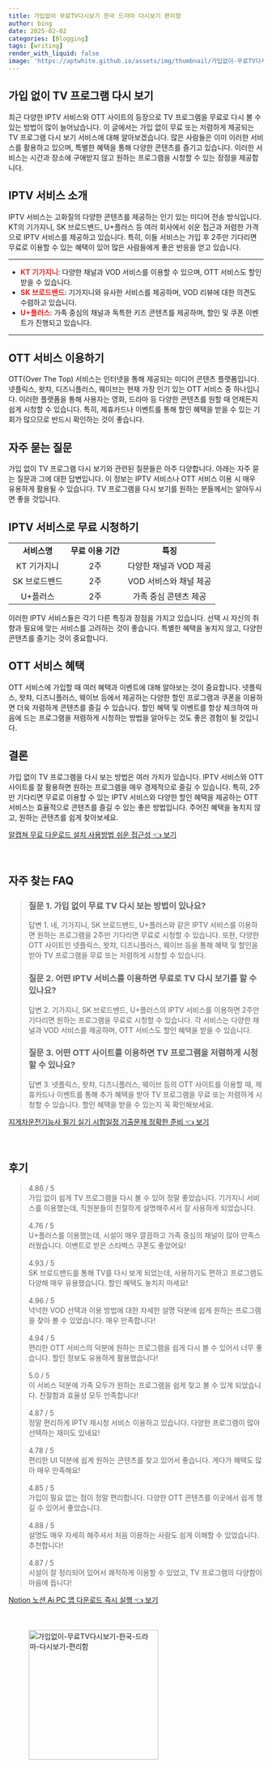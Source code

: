 ```yaml
---
title: 가입없이 무료TV다시보기 한국 드라마 다시보기 편리함
author: bing
date: 2025-02-02
categories: [Blogging]
tags: [writing]
render_with_liquid: false
image: 'https://aptwhite.github.io/assets/img/thumbnail/가입없이-무료TV다시보기-한국-드라마-다시보기-편리함.webp'
---
```



<h2 id='가입 없이 TV 프로그램 다시 보기'>가입 없이 TV 프로그램 다시 보기</h2>

<p>최근 다양한 IPTV 서비스와 OTT 사이트의 등장으로 TV 프로그램을 무료로 다시 볼 수 있는 방법이 많이 늘어났습니다. 이 글에서는 가입 없이 무료 또는 저렴하게 제공되는 TV 프로그램 다시 보기 서비스에 대해 알아보겠습니다. 많은 사람들은 이미 이러한 서비스를 활용하고 있으며, 특별한 혜택을 통해 다양한 콘텐츠를 즐기고 있습니다. 이러한 서비스는 시간과 장소에 구애받지 않고 원하는 프로그램을 시청할 수 있는 장점을 제공합니다.</p>

<h2 id='IPTV 서비스 소개'>IPTV 서비스 소개</h2>

<p>IPTV 서비스는 고화질의 다양한 콘텐츠를 제공하는 인기 있는 미디어 전송 방식입니다. KT의 기가지니, SK 브로드밴드, U+플러스 등 여러 회사에서 쉬운 접근과 저렴한 가격으로 IPTV 서비스를 제공하고 있습니다. 특히, 이들 서비스는 가입 후 2주만 기다리면 무료로 이용할 수 있는 혜택이 있어 많은 사람들에게 좋은 반응을 얻고 있습니다.</p>

<hr />

<ul>
    <li><b><span style="color: #ee2323;">KT 기가지니</span></b>: 다양한 채널과 VOD 서비스를 이용할 수 있으며, OTT 서비스도 할인받을 수 있습니다.</li>
    <li><b><span style="color: #ee2323;">SK 브로드밴드</span></b>: 기가지니와 유사한 서비스를 제공하며, VOD 리뷰에 대한 의견도 수렴하고 있습니다.</li>
    <li><b><span style="color: #ee2323;">U+플러스</span></b>: 가족 중심의 채널과 독특한 키즈 콘텐츠를 제공하며, 할인 및 쿠폰 이벤트가 진행되고 있습니다.</li>
</ul>

<hr />

<h2 id='OTT 서비스 이용하기'>OTT 서비스 이용하기</h2>

<p>OTT(Over The Top) 서비스는 인터넷을 통해 제공되는 미디어 콘텐츠 플랫폼입니다. 넷플릭스, 왓챠, 디즈니플러스, 웨이브는 현재 가장 인기 있는 OTT 서비스 중 하나입니다. 이러한 플랫폼을 통해 사용자는 영화, 드라마 등 다양한 콘텐츠를 원할 때 언제든지 쉽게 시청할 수 있습니다. 특히, 제휴카드나 이벤트를 통해 할인 혜택을 받을 수 있는 기회가 많으므로 반드시 확인하는 것이 좋습니다.</p>

<h2 id='자주 묻는 질문'>자주 묻는 질문</h2>

<p>가입 없이 TV 프로그램 다시 보기와 관련된 질문들은 아주 다양합니다. 아래는 자주 묻는 질문과 그에 대한 답변입니다. 이 정보는 IPTV 서비스나 OTT 서비스 이용 시 매우 유용하게 활용될 수 있습니다. TV 프로그램을 다시 보기를 원하는 분들께서는 알아두시면 좋을 것입니다.</p>

<h2 id='IPTV 서비스로 무료 시청하기'>IPTV 서비스로 무료 시청하기</h2>

<table>
    <tr>
        <td style="text-align: center; height: 17px;"><b>서비스명</b></td>
        <td style="text-align: center; height: 17px;"><b>무료 이용 기간</b></td>
        <td style="text-align: center; height: 17px;"><b>특징</b></td>
    </tr>
    <tr>
        <td style="text-align: center; height: 17px;">KT 기가지니</td>
        <td style="text-align: center; height: 17px;">2주</td>
        <td style="text-align: center; height: 17px;">다양한 채널과 VOD 제공</td>
    </tr>
    <tr>
        <td style="text-align: center; height: 17px;">SK 브로드밴드</td>
        <td style="text-align: center; height: 17px;">2주</td>
        <td style="text-align: center; height: 17px;">VOD 서비스와 채널 제공</td>
    </tr>
    <tr>
        <td style="text-align: center; height: 17px;">U+플러스</td>
        <td style="text-align: center; height: 17px;">2주</td>
        <td style="text-align: center; height: 17px;">가족 중심 콘텐츠 제공</td>
    </tr>
</table>

<p>이러한 IPTV 서비스들은 각기 다른 특징과 장점을 가지고 있습니다. 선택 시 자신의 취향과 필요에 맞는 서비스를 고려하는 것이 좋습니다. 특별한 혜택을 놓치지 않고, 다양한 콘텐츠를 즐기는 것이 중요합니다.</p>

<h2 id='OTT 서비스 혜택'>OTT 서비스 혜택</h2>

<p>OTT 서비스에 가입할 때 여러 혜택과 이벤트에 대해 알아보는 것이 중요합니다. 넷플릭스, 왓챠, 디즈니플러스, 웨이브 등에서 제공하는 다양한 할인 프로그램과 쿠폰을 이용하면 더욱 저렴하게 콘텐츠를 즐길 수 있습니다. 할인 혜택 및 이벤트를 항상 체크하여 마음에 드는 프로그램을 저렴하게 시청하는 방법을 알아두는 것도 좋은 경험이 될 것입니다.</p>

<h2 id='결론'>결론</h2>

<p>가입 없이 TV 프로그램을 다시 보는 방법은 여러 가지가 있습니다. IPTV 서비스와 OTT 사이트를 잘 활용하면 원하는 프로그램을 매우 경제적으로 즐길 수 있습니다. 특히, 2주만 기다리면 무료로 이용할 수 있는 IPTV 서비스와 다양한 할인 혜택을 제공하는 OTT 서비스는 효율적으로 콘텐츠를 즐길 수 있는 좋은 방법입니다. 주어진 혜택을 놓치지 않고, 원하는 콘텐츠를 쉽게 찾아보세요.</p>


<p><a class="click-button" title="알캡쳐 무료 다운로드 설치 사용방법 쉬운 접근성" href="https://aptwhite.github.io/posts/%EC%95%8C%EC%BA%A1%EC%B3%90-%EB%AC%B4%EB%A3%8C-%EB%8B%A4%EC%9A%B4%EB%A1%9C%EB%93%9C-%EC%84%A4%EC%B9%98-%EC%82%AC%EC%9A%A9%EB%B0%A9%EB%B2%95-%EC%89%AC%EC%9A%B4-%EC%A0%91%EA%B7%BC%EC%84%B1/" rel="dofollow">알캡쳐 무료 다운로드 설치 사용방법 쉬운 접근성 👈 보기</a></p><br>
<h2 id='자주_찾는_FAQ'>자주 찾는 FAQ</h2>
<div itemscope="" itemtype="https://schema.org/FAQPage"> 
<blockquote> 
<div itemscope="" itemprop="mainEntity" itemtype="https://schema.org/Question"> 
<h3 itemprop="name">질문 1. 가입 없이 무료 TV 다시 보는 방법이 있나요?</h3> 
<div itemscope="" itemprop="acceptedAnswer" itemtype="https://schema.org/Answer"> 
<span itemprop="text"> 
<p>답변 1. 네, 기가지니, SK 브로드밴드, U+플러스와 같은 IPTV 서비스를 이용하면 원하는 프로그램을 2주만 기다리면 무료로 시청할 수 있습니다. 또한, 다양한 OTT 사이트인 넷플릭스, 왓챠, 디즈니플러스, 웨이브 등을 통해 혜택 및 할인을 받아 TV 프로그램을 무료 또는 저렴하게 시청할 수 있습니다.</p> 
</span> 
</div> 
</div> 
<div itemscope="" itemprop="mainEntity" itemtype="https://schema.org/Question"> 
<h3 itemprop="name">질문 2. 어떤 IPTV 서비스를 이용하면 무료로 TV 다시 보기를 할 수 있나요?</h3> 
<div itemscope="" itemprop="acceptedAnswer" itemtype="https://schema.org/Answer"> 
<span itemprop="text"> 
<p>답변 2. 기가지니, SK 브로드밴드, U+플러스의 IPTV 서비스를 이용하면 2주만 기다리면 원하는 프로그램을 무료로 시청할 수 있습니다. 각 서비스는 다양한 채널과 VOD 서비스를 제공하며, OTT 서비스도 할인 혜택을 받을 수 있습니다.</p> 
</span> 
</div> 
</div> 
<div itemscope="" itemprop="mainEntity" itemtype="https://schema.org/Question"> 
<h3 itemprop="name">질문 3. 어떤 OTT 사이트를 이용하면 TV 프로그램을 저렴하게 시청할 수 있나요?</h3> 
<div itemscope="" itemprop="acceptedAnswer" itemtype="https://schema.org/Answer"> 
<span itemprop="text"> 
<p>답변 3. 넷플릭스, 왓챠, 디즈니플러스, 웨이브 등의 OTT 사이트를 이용할 때, 제휴카드나 이벤트를 통해 추가 혜택을 받아 TV 프로그램을 무료 또는 저렴하게 시청할 수 있습니다. 할인 혜택을 받을 수 있는지 꼭 확인해보세요.</p> 
</span> 
</div> 
</div> 
</blockquote> 
</div>
<p><a class="click-button" title="지게차운전기능사 필기 실기 시험일정 기출문제 정확한 준비" href="https://aptwhite.github.io/posts/%EC%A7%80%EA%B2%8C%EC%B0%A8%EC%9A%B4%EC%A0%84%EA%B8%B0%EB%8A%A5%EC%82%AC-%ED%95%84%EA%B8%B0-%EC%8B%A4%EA%B8%B0-%EC%8B%9C%ED%97%98%EC%9D%BC%EC%A0%95-%EA%B8%B0%EC%B6%9C%EB%AC%B8%EC%A0%9C-%EC%A0%95%ED%99%95%ED%95%9C-%EC%A4%80%EB%B9%84/" rel="dofollow">지게차운전기능사 필기 실기 시험일정 기출문제 정확한 준비 👈 보기</a></p><br>
<h2 id='후기'>후기</h2>
<div itemscope itemtype="https://schema.org/Product">
  <blockquote>
  <div itemprop="review" itemscope itemtype="https://schema.org/Review">
      <div itemprop="reviewRating" itemscope itemtype="https://schema.org/Rating"> <span itemprop="ratingValue">4.86</span> / <span itemprop="bestRating">5</span> </div>
      <span itemprop="reviewBody">가입 없이 쉽게 TV 프로그램을 다시 볼 수 있어 정말 좋았습니다. 기가지니 서비스를 이용했는데, 직원분들이 친절하게 설명해주셔서 잘 사용하게 되었습니다.</span>
  </div>
  <br>
  <div itemprop="review" itemscope itemtype="https://schema.org/Review">
      <div itemprop="reviewRating" itemscope itemtype="https://schema.org/Rating"> <span itemprop="ratingValue">4.76</span> / <span itemprop="bestRating">5</span> </div>
      <span itemprop="reviewBody">U+플러스를 이용했는데, 시설이 매우 깔끔하고 가족 중심의 채널이 많아 만족스러웠습니다. 이벤트로 받은 스타벅스 쿠폰도 좋았어요!</span>
  </div>
  <br>
  <div itemprop="review" itemscope itemtype="https://schema.org/Review">
      <div itemprop="reviewRating" itemscope itemtype="https://schema.org/Rating"> <span itemprop="ratingValue">4.93</span> / <span itemprop="bestRating">5</span> </div>
      <span itemprop="reviewBody">SK 브로드밴드를 통해 TV를 다시 보게 되었는데, 사용하기도 편하고 프로그램도 다양해 매우 유용했습니다. 할인 혜택도 놓치지 마세요!</span>
  </div>
  <br>
  <div itemprop="review" itemscope itemtype="https://schema.org/Review">
      <div itemprop="reviewRating" itemscope itemtype="https://schema.org/Rating"> <span itemprop="ratingValue">4.96</span> / <span itemprop="bestRating">5</span> </div>
      <span itemprop="reviewBody">넉넉한 VOD 선택과 이용 방법에 대한 자세한 설명 덕분에 쉽게 원하는 프로그램을 찾아 볼 수 있었습니다. 매우 만족합니다!</span>
  </div>
  <br>
  <div itemprop="review" itemscope itemtype="https://schema.org/Review">
      <div itemprop="reviewRating" itemscope itemtype="https://schema.org/Rating"> <span itemprop="ratingValue">4.94</span> / <span itemprop="bestRating">5</span> </div>
      <span itemprop="reviewBody">편리한 OTT 서비스의 덕분에 원하는 프로그램을 쉽게 다시 볼 수 있어서 너무 좋습니다. 할인 정보도 유용하게 활용했습니다!</span>
  </div>
  <br>
  <div itemprop="review" itemscope itemtype="https://schema.org/Review">
      <div itemprop="reviewRating" itemscope itemtype="https://schema.org/Rating"> <span itemprop="ratingValue">5.0</span> / <span itemprop="bestRating">5</span> </div>
      <span itemprop="reviewBody">이 서비스 덕분에 가족 모두가 원하는 프로그램을 쉽게 찾고 볼 수 있게 되었습니다. 친절함과 효율성 모두 만족합니다!</span>
  </div>
  <br>
  <div itemprop="review" itemscope itemtype="https://schema.org/Review">
      <div itemprop="reviewRating" itemscope itemtype="https://schema.org/Rating"> <span itemprop="ratingValue">4.87</span> / <span itemprop="bestRating">5</span> </div>
      <span itemprop="reviewBody">정말 편리하게 IPTV 재시청 서비스 이용하고 있습니다. 다양한 프로그램이 많아 선택하는 재미도 있네요!</span>
  </div>
  <br>
  <div itemprop="review" itemscope itemtype="https://schema.org/Review">
      <div itemprop="reviewRating" itemscope itemtype="https://schema.org/Rating"> <span itemprop="ratingValue">4.78</span> / <span itemprop="bestRating">5</span> </div>
      <span itemprop="reviewBody">편리한 UI 덕분에 쉽게 원하는 콘텐츠를 찾고 있어서 좋습니다. 게다가 혜택도 많아 매우 만족해요!</span>
  </div>
  <br>
  <div itemprop="review" itemscope itemtype="https://schema.org/Review">
      <div itemprop="reviewRating" itemscope itemtype="https://schema.org/Rating"> <span itemprop="ratingValue">4.85</span> / <span itemprop="bestRating">5</span> </div>
      <span itemprop="reviewBody">가입이 필요 없는 점이 정말 편리합니다. 다양한 OTT 콘텐츠를 이곳에서 쉽게 챙길 수 있어서 좋았습니다.</span>
  </div>
  <br>
  <div itemprop="review" itemscope itemtype="https://schema.org/Review">
      <div itemprop="reviewRating" itemscope itemtype="https://schema.org/Rating"> <span itemprop="ratingValue">4.88</span> / <span itemprop="bestRating">5</span> </div>
      <span itemprop="reviewBody">설명도 매우 자세히 해주셔서 처음 이용하는 사람도 쉽게 이해할 수 있었습니다. 추천합니다!</span>
  </div>
  <br>
  <div itemprop="review" itemscope itemtype="https://schema.org/Review">
      <div itemprop="reviewRating" itemscope itemtype="https://schema.org/Rating"> <span itemprop="ratingValue">4.87</span> / <span itemprop="bestRating">5</span> </div>
      <span itemprop="reviewBody">시설이 잘 정리되어 있어서 쾌적하게 이용할 수 있었고, TV 프로그램의 다양함이 마음에 듭니다!</span>
  </div>
  </blockquote>
</div>
<p><a class="click-button" title="Notion 노션 Ai PC 앱 다운로드 즉시 실행" href="https://aptwhite.github.io/posts/Notion-%EB%85%B8%EC%85%98-Ai-PC-%EC%95%B1-%EB%8B%A4%EC%9A%B4%EB%A1%9C%EB%93%9C-%EC%A6%89%EC%8B%9C-%EC%8B%A4%ED%96%89/" rel="dofollow">Notion 노션 Ai PC 앱 다운로드 즉시 실행 👈 보기</a></p><br>
<figure class="image"><img src="https://aptwhite.github.io/assets/img/thumbnail/가입없이-무료TV다시보기-한국-드라마-다시보기-편리함.webp" alt="가입없이-무료TV다시보기-한국-드라마-다시보기-편리함" width="256" height="256"></figure>